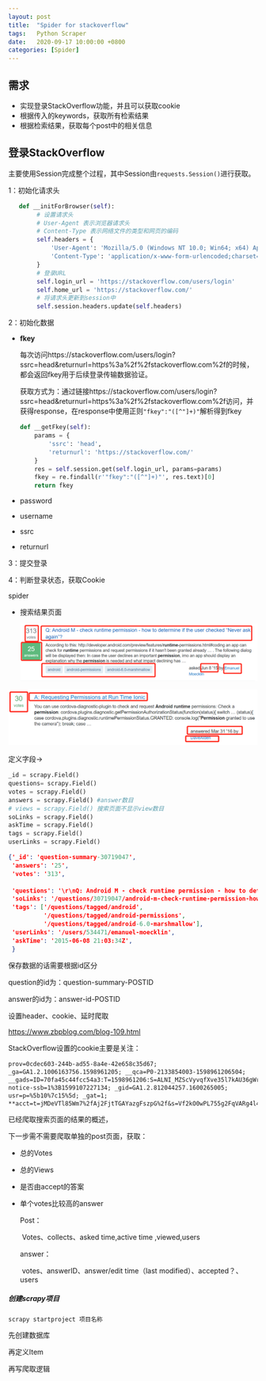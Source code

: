 ```yaml
---
layout: post
title:  "Spider for stackoverflow"
tags:   Python Scraper
date:   2020-09-17 10:00:00 +0800
categories: [Spider]
---
```


## 需求

- 实现登录StackOverflow功能，并且可以获取cookie
- 根据传入的keywords，获取所有检索结果
- 根据检索结果，获取每个post中的相关信息

## 登录StackOverflow

主要使用Session完成整个过程，其中Session由```requests.Session()```进行获取。

1：初始化请求头

```python
   def __initForBrowser(self):
        # 设置请求头
        # User-Agent 表示浏览器请求头
        # Content-Type 表示网络文件的类型和网页的编码
        self.headers = {
            'User-Agent': 'Mozilla/5.0 (Windows NT 10.0; Win64; x64) AppleWebKit/537.36 (KHTML, like Gecko) Chrome/72.0.3626.119 Safari/537.36',
            'Content-Type': 'application/x-www-form-urlencoded;charset=utf-8'
        }
        # 登录URL
        self.login_url = 'https://stackoverflow.com/users/login'
        self.home_url = 'https://stackoverflow.com/'
        # 将请求头更新到session中
        self.session.headers.update(self.headers)
```



2：初始化数据

- **fkey**

  每次访问https://stackoverflow.com/users/login?ssrc=head&returnurl=https%3a%2f%2fstackoverflow.com%2f的时候，都会返回fkey用于后续登录传输数据验证。

  获取方式为：通过链接https://stackoverflow.com/users/login?ssrc=head&returnurl=https%3a%2f%2fstackoverflow.com%2f访问，并获得response，在response中使用正则```"fkey":"([^"]+)"```解析得到fkey

  ```python
  def __getFkey(self):
      params = {
          'ssrc': 'head',
          'returnurl': 'https://stackoverflow.com/'
      }
      res = self.session.get(self.login_url, params=params)
      fkey = re.findall(r'"fkey":"([^"]+)"', res.text)[0]
      return fkey
  ```

- password

- username

- ssrc

- returnurl

3：提交登录

4：判断登录状态，获取Cookie

spider

- 搜索结果页面

  ![image-20200917103228253](https://raw.githubusercontent.com/ARP2019/ImageUpload/master/img/2020-09-15/image-20200917103228253.png)

![image-20200917103254198](https://raw.githubusercontent.com/ARP2019/ImageUpload/master/img/2020-09-15/image-20200917103254198.png)

定义字段->

```python
_id = scrapy.Field()
questions= scrapy.Field()
votes = scrapy.Field()
answers = scrapy.Field() #answer数目
# views = scrapy.Field() 搜索页面不显示view数目
soLinks = scrapy.Field()
askTime = scrapy.Field()
tags = scrapy.Field()
userLinks = scrapy.Field()
```

```json
{'_id': 'question-summary-30719047',
 'answers': '25',
 'votes': '313',
 
 'questions': '\r\nQ: Android M - check runtime permission - how to determine if the user checked “Never ask again”?        ',
 'soLinks': '/questions/30719047/android-m-check-runtime-permission-how-to-determine-if-the-user-checked-nev?r=SearchResults',
 'tags': ['/questions/tagged/android',
          '/questions/tagged/android-permissions',
          '/questions/tagged/android-6.0-marshmallow'],
 'userLinks': '/users/534471/emanuel-moecklin',
 'askTime': '2015-06-08 21:03:34Z',
 }
```

保存数据的话需要根据id区分

question的id为：question-summary-POSTID

answer的id为：answer-id-POSTID



设置header、cookie、延时爬取

https://www.zbpblog.com/blog-109.html



StackOverflow设置的cookie主要是关注：

```
prov=0cdec603-244b-ad55-8a4e-42e658c35d67; _ga=GA1.2.1006163756.1598961205; __qca=P0-2133854003-1598961206504; __gads=ID=70fa45c44fcc54a3:T=1598961206:S=ALNI_MZScVyvqfXve35l7kAU36gWrG_47A; notice-ssb=1%3B1599107227134; _gid=GA1.2.812044257.1600265005; usr=p=%5b10%7c15%5d; _gat=1; **acct=t=jMDeVTl85Wm7%2fAj2FjtTGAYazgFszpG%2f&s=Vf2kO0wPL755g2FqVARg4l480Opxu%2b4A**
```



已经爬取搜索页面的结果的概述，

下一步需不需要爬取单独的post页面，获取：

- 总的Votes

- 总的Views

- 是否由accept的答案

- 单个votes比较高的answer

  Post：

  ​	Votes、collects、asked time,active time ,viewed,users

  answer：

  ​	votes、answerID、answer/edit time（last modified）、accepted？、users

##### 创建scrapy项目

```scrapy startproject 项目名称```

先创建数据库

再定义Item

再写爬取逻辑